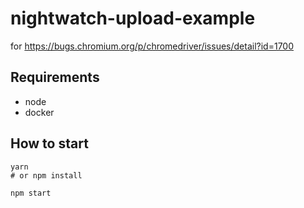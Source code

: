 # nightwatch-upload-example

for https://bugs.chromium.org/p/chromedriver/issues/detail?id=1700

## Requirements
- node
- docker

## How to start

```
yarn
# or npm install

npm start
```
